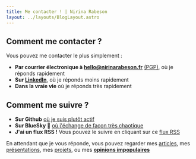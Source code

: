```yaml
---
title: Me contacter ! | Nirina Rabeson
layout: ../layouts/BlogLayout.astro
---
```

## Comment me contacter ?

Vous pouvez me contacter le plus simplement :

- **Par courrier électronique à [hello@nirinarabeson.fr](mailto:hello@nirinarabeson.fr)** [\(PGP\)](pgp), où je réponds rapidement
- **Sur [LinkedIn](https://www.linkedin.com/in/nirinarabeson/)**, où je réponds moins rapidement
- **Dans la vraie vie** où je réponds très rapidement

## Comment me suivre ?

- **Sur Github** [où je suis plutôt actif](https://github.com/Seboran)
- **Sur BlueSky 🌌** [où j'échange de façon très chaotique](https://bsky.app/profile/nirinarabeson.fr)
- **J'ai un flux RSS !** Vous pouvez le suivre en cliquant sur ce [flux RSS](/rss.xml)

En attendant que je vous réponde, vous pouvez regarder mes [articles](/), mes [présentations](/presentations), mes [projets](/projets), ou mes **[opinions impopulaires](/opinions-impopulaires)**
